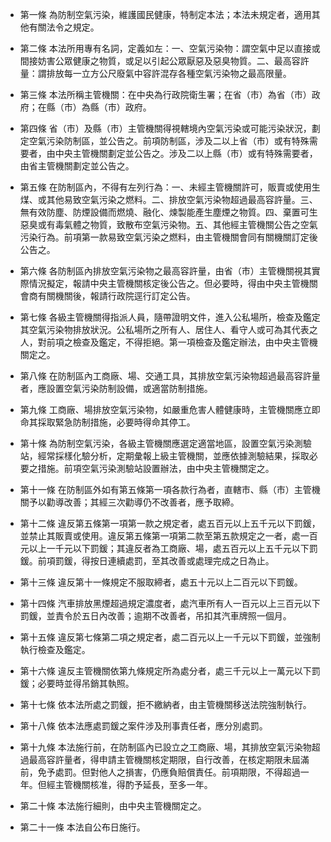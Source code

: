 * 第一條 為防制空氣污染，維護國民健康，特制定本法；本法未規定者，適用其他有關法令之規定。

* 第二條 本法所用專有名詞，定義如左：一、空氣污染物：謂空氣中足以直接或間接妨害公眾健康之物質，或足以引起公眾厭惡及惡臭物質。二、最高容許量：謂排放每一立方公尺廢氣中容許混存各種空氣污染物之最高限量。

* 第三條 本法所稱主管機關：在中央為行政院衛生署；在省（市）為省（市）政府；在縣（市）為縣（市）政府。

* 第四條 省（市）及縣（市）主管機關得視轄境內空氣污染或可能污染狀況，劃定空氣污染防制區，並公告之。前項防制區，涉及二以上省（市）或有特殊需要者，由中央主管機關劃定並公告之。涉及二以上縣（市）或有特殊需要者，由省主管機關劃定並公告之。

* 第五條 在防制區內，不得有左列行為：一、未經主管機關許可，販賣或使用生煤、或其他易致空氣污染之燃料。二、排放空氣污染物超過最高容許量。三、無有效防塵、防煙設備而燃燒、融化、煉製能產生塵煙之物質。四、棄置可生惡臭或有毒氣體之物質，致散布空氣污染物。五、其他經主管機關公告之空氣污染行為。前項第一款易致空氣污染之燃料，由主管機關會同有關機關訂定後公告之。

* 第六條 各防制區內排放空氣污染物之最高容許量，由省（市）主管機關視其實際情況擬定，報請中央主管機關核定後公告之。但必要時，得由中央主管機關會商有關機關後，報請行政院逕行訂定公告。

* 第七條 各級主管機關得指派人員，隨帶證明文件，進入公私場所，檢查及鑑定其空氣污染物排放狀況。公私場所之所有人、居住人、看守人或可為其代表之人，對前項之檢查及鑑定，不得拒絕。第一項檢查及鑑定辦法，由中央主管機關定之。

* 第八條 在防制區內工商廠、場、交通工具，其排放空氣污染物超過最高容許量者，應設置空氣污染防制設備，或適當防制措施。

* 第九條 工商廠、場排放空氣污染物，如嚴重危害人體健康時，主管機關應立即命其採取緊急防制措施，必要時得命其停工。

* 第十條 為防制空氣污染，各級主管機關應選定適當地區，設置空氣污染測驗站，經常採樣化驗分析，定期彙報上級主管機關，並應依據測驗結果，採取必要之措施。前項空氣污染測驗站設置辦法，由中央主管機關定之。

* 第十一條 在防制區外如有第五條第一項各款行為者，直轄市、縣（市）主管機關予以勸導改善；其經三次勸導仍不改善者，應予取締。

* 第十二條 違反第五條第一項第一款之規定者，處五百元以上五千元以下罰鍰，並禁止其販賣或使用。違反第五條第一項第二款至第五款規定之一者，處一百元以上一千元以下罰鍰；其違反者為工商廠、場，處五百元以上五千元以下罰鍰。前項罰鍰，得按日連續處罰，至其改善或處理完成之日為止。

* 第十三條 違反第十一條規定不服取締者，處五十元以上二百元以下罰鍰。

* 第十四條 汽車排放黑煙超過規定濃度者，處汽車所有人一百元以上三百元以下罰鍰，並責令於五日內改善；逾期不改善者，吊扣其汽車牌照一個月。

* 第十五條 違反第七條第二項之規定者，處二百元以上一千元以下罰鍰，並強制執行檢查及鑑定。

* 第十六條 違反主管機關依第九條規定所為處分者，處三千元以上一萬元以下罰鍰；必要時並得吊銷其執照。

* 第十七條 依本法所處之罰鍰，拒不繳納者，由主管機關移送法院強制執行。

* 第十八條 依本法應處罰鍰之案件涉及刑事責任者，應分別處罰。

* 第十九條 本法施行前，在防制區內已設立之工商廠、場，其排放空氣污染物超過最高容許量者，得申請主管機關核定期限，自行改善，在核定期限未屆滿前，免予處罰。但對他人之損害，仍應負賠償責任。前項期限，不得超過一年。但經主管機關核准，得酌予延長，至多一年。

* 第二十條 本法施行細則，由中央主管機關定之。

* 第二十一條 本法自公布日施行。

